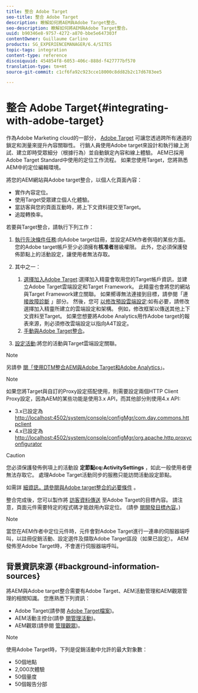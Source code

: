 ```yaml
---
title: 整合 Adobe Target
seo-title: 整合 Adobe Target
description: 瞭解如何將AEM與Adobe Target整合。
seo-description: 瞭解如何將AEM與Adobe Target整合。
uuid: b90346e8-9757-4272-a870-bbe5e647303f
contentOwner: Guillaume Carlino
products: SG_EXPERIENCEMANAGER/6.4/SITES
topic-tags: integration
content-type: reference
discoiquuid: 454854f8-6053-406c-888d-f427777bf570
translation-type: tm+mt
source-git-commit: c1cf6fa92c923cce18000c8dd82b2c17d6783ee5

---
```



# 整合 Adobe Target{#integrating-with-adobe-target}

作為Adobe Marketing cloud的一部分， [Adobe Target](http://www.adobe.com/ro/solutions/testing-targeting/testandtarget.html) 可讓您透過跨所有通道的鎖定和測量來提升內容關聯性。 行銷人員使用Adobe target來設計和執行線上測試、建立即時受眾細分（根據行為）並自動鎖定內容和線上體驗。 AEM已採用Adobe Target Standard中使用的定位工作流程。 如果您使用Target，您將熟悉AEM中的定位編輯環境。

將您的AEM網站與Adobe target整合，以個人化頁面內容：

* 實作內容定位。
* 使用Target受眾建立個人化體驗。
* 當訪客與您的頁面互動時，將上下文資料提交至Target。
* 追蹤轉換率。

若要與Target整合，請執行下列工作：

1. [執行先決條件任務](/help/sites-administering/target-requirements.md):向Adobe target註冊，並設定AEM作者例項的某些方面。 您的Adobe target帳戶至少必須擁有**核准者**層級權限。 此外，您必須保護發佈節點上的活動設定，讓使用者無法存取。

1. 其中之一：

   1. [選擇加入Adobe Target](/help/sites-administering/opt-in.md):選擇加入精靈會取用您的Target帳戶資訊，並建立Adobe Target雲端設定和Target Framework。 此精靈也會將您的網站與Target Framework建立關聯。 如果嚮導無法連接到目標，請參閱「連 [接故障診斷](/help/sites-administering/target-configuring.md#troubleshooting-target-connection-problems) 」部分。 然後，您可 [以修改預設雲端設定](/help/sites-administering/target-configuring.md#modifying-the-opt-in-wizard-configurations):如有必要，請修改選擇加入精靈所建立的雲端設定和架構。 例如，修改框架以傳送其他上下文資料至Target。 如果您想要將Adobe Analytics用作Adobe target的報表來源，則必須修改雲端設定以指向A4T設定。
   1. [手動與Adobe Target整合](/help/sites-administering/target-configuring.md#manually-integrating-with-adobe-target)。

1. [設定活動](/help/sites-authoring/activitylib.md):將您的活動與Target雲端設定關聯。

>[!NOTE]
>
>另請參 [閱「使用DTM整合AEM與Adobe Target和Adobe Analytics](https://helpx.adobe.com/experience-manager/using/integrate-digital-marketing-solutions.html)」。

>[!NOTE]
>
>如果您將Target與自訂的Proxy設定搭配使用，則需要設定兩個HTTP Client Proxy設定，因為AEM的某些功能是使用3.x API，而其他部分則使用4.x API:
>
>* 3.x已設定為 [http://localhost:4502/system/console/configMgr/com.day.commons.httpclient](http://localhost:4502/system/console/configMgr/com.day.commons.httpclient)
>* 4.x已設定為 [http://localhost:4502/system/console/configMgr/org.apache.http.proxyconfigurator](http://localhost:4502/system/console/configMgr/org.apache.http.proxyconfigurator)
>



>[!CAUTION]
>
>您必須保護發佈例項上的活動設 **定節點cq:ActivitySettings** ，如此一般使用者便無法存取它。 處理Adobe Target活動同步的服務只能訪問活動設定節點。
>
>如需詳 [細資訊，請參閱與Adobe target整合的必要條件](/help/sites-administering/target-requirements.md#securing-the-activity-settings-node) 。

整合完成後，您可以製作將 [訪客資料傳送](/help/sites-authoring/content-targeting-touch.md) 至Adobe Target的目標內容。 請注意，頁面元件需要特定的程式碼才能啟用內容定位。 (請參 [閱開發目標內容](/help/sites-developing/target.md)。)

>[!NOTE]
>
>當您在AEM作者中定位元件時，元件會對Adobe Target進行一連串的伺服器端呼叫，以註冊促銷活動、設定選件及擷取Adobe Target區段（如果已設定）。 AEM發佈至Adobe Target時，不會進行伺服器端呼叫。

## 背景資訊來源 {#background-information-sources}

將AEM與Adobe target整合需要有Adobe Target、AEM活動管理和AEM觀眾管理的相關知識。 您應熟悉下列資訊：

* Adobe Target(請參閱 [Adobe Target檔案](https://marketing.adobe.com/resources/help/en_US/target/))。
* AEM活動主控台(請參 [閱管理活動](/help/sites-authoring/activitylib.md))。
* AEM觀眾(請參閱 [管理觀眾](/help/sites-authoring/managing-audiences.md))。

>[!NOTE]
>
>使用Adobe Target時，下列是促銷活動中允許的最大對象數：
>
>* 50個地點
>* 2,000次體驗
>* 50個量度
>* 50個報告分部
>



